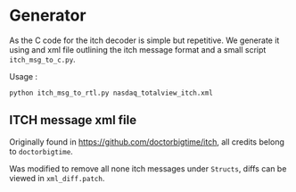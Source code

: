 # Generator

As the C code for the itch decoder is simple but repetitive.
We generate it using and xml file outlining the itch message format and a small script 
`itch_msg_to_c.py`.

Usage :
```
python itch_msg_to_rtl.py nasdaq_totalview_itch.xml
```

## ITCH message xml file

Originally found in https://github.com/doctorbigtime/itch, all credits belong to `doctorbigtime`.

Was modified to remove all none itch messages under `Structs`, diffs can be viewed in `xml_diff.patch`.
